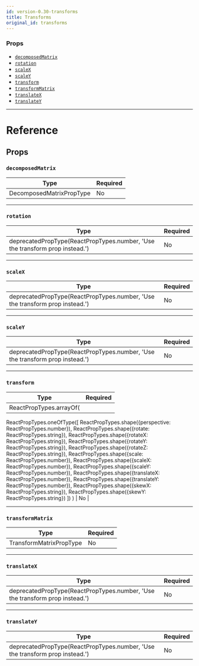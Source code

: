 ```yaml
---
id: version-0.30-transforms
title: Transforms
original_id: transforms
---
```

### Props

- [`decomposedMatrix`](transforms.md#decomposedmatrix)
- [`rotation`](transforms.md#rotation)
- [`scaleX`](transforms.md#scalex)
- [`scaleY`](transforms.md#scaley)
- [`transform`](transforms.md#transform)
- [`transformMatrix`](transforms.md#transformmatrix)
- [`translateX`](transforms.md#translatex)
- [`translateY`](transforms.md#translatey)






---

# Reference

## Props

### `decomposedMatrix`



| Type | Required |
| - | - |
| DecomposedMatrixPropType | No |




---

### `rotation`



| Type | Required |
| - | - |
| deprecatedPropType(ReactPropTypes.number, 'Use the transform prop instead.') | No |




---

### `scaleX`



| Type | Required |
| - | - |
| deprecatedPropType(ReactPropTypes.number, 'Use the transform prop instead.') | No |




---

### `scaleY`



| Type | Required |
| - | - |
| deprecatedPropType(ReactPropTypes.number, 'Use the transform prop instead.') | No |




---

### `transform`



| Type | Required |
| - | - |
| ReactPropTypes.arrayOf(
  ReactPropTypes.oneOfType([
    ReactPropTypes.shape({perspective: ReactPropTypes.number}),
    ReactPropTypes.shape({rotate: ReactPropTypes.string}),
    ReactPropTypes.shape({rotateX: ReactPropTypes.string}),
    ReactPropTypes.shape({rotateY: ReactPropTypes.string}),
    ReactPropTypes.shape({rotateZ: ReactPropTypes.string}),
    ReactPropTypes.shape({scale: ReactPropTypes.number}),
    ReactPropTypes.shape({scaleX: ReactPropTypes.number}),
    ReactPropTypes.shape({scaleY: ReactPropTypes.number}),
    ReactPropTypes.shape({translateX: ReactPropTypes.number}),
    ReactPropTypes.shape({translateY: ReactPropTypes.number}),
    ReactPropTypes.shape({skewX: ReactPropTypes.string}),
    ReactPropTypes.shape({skewY: ReactPropTypes.string})
  ])
) | No |




---

### `transformMatrix`



| Type | Required |
| - | - |
| TransformMatrixPropType | No |




---

### `translateX`



| Type | Required |
| - | - |
| deprecatedPropType(ReactPropTypes.number, 'Use the transform prop instead.') | No |




---

### `translateY`



| Type | Required |
| - | - |
| deprecatedPropType(ReactPropTypes.number, 'Use the transform prop instead.') | No |







